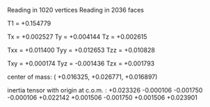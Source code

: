 Reading in 1020 vertices
Reading in 2036 faces

T1 =              +0.154779

Tx =              +0.002527
Ty =              +0.004144
Tz =              +0.002615

Txx =             +0.011400
Tyy =             +0.012653
Tzz =             +0.010828

Txy =             +0.000174
Tyz =             -0.001436
Tzx =             +0.001793

center of mass:  (   +0.016325,   +0.026771,   +0.016897)

inertia tensor with origin at c.o.m. :
      +0.023326        -0.000106        -0.001750
      -0.000106        +0.022142        +0.001506
      -0.001750        +0.001506        +0.023901